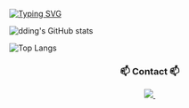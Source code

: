 
<!--
**parkmse/parkmse** is a ✨ _special_ ✨ repository because its `README.md` (this file) appears on your GitHub profile.

Here are some ideas to get you started:

- 🔭 I’m currently working on ...
- 🌱 I’m currently learning ...
- 👯 I’m looking to collaborate on ...
- 🤔 I’m looking for help with ...
- 💬 Ask me about ...
- 📫 How to reach me: ...
- 😄 Pronouns: ...
- ⚡ Fun fact: ...
-->
<!--타이틀 부분-->
<div align="center">

</div>

[![Typing SVG](https://readme-typing-svg.demolab.com?font=Alkatra&weight=500&size=45&duration=3500&pause=3&color=6994CDEE&center=false&vCenter=false&multiline=true&repeat=true&width=1000&height=100&lines=Welcome+to+dding's+GitHub!👋)](https://git.io/typing-svg) 

![dding's GitHub stats](https://github-readme-stats.vercel.app/api?username=dding&show_icons=true&theme=radical)

![Top Langs](https://github-readme-stats.vercel.app/api/top-langs/?username=dding&layout=compact)

<h3 align="center">📫 Contact 📫</h3>
<div align="center">
  </a>
  <a href="qkraudtp@naver.com">
    <img
      src="https://img.shields.io/badge/qkraudtp@naver.com-D14836?style=for-the-badge&logo=naver&logoColor=white"/>&nbsp
  </a>
</div>
